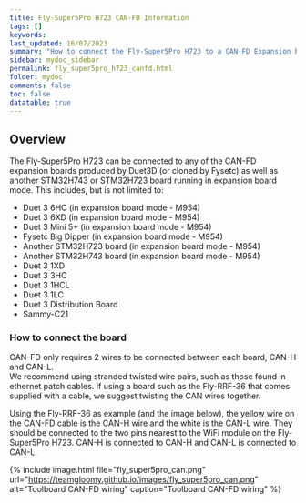 ```yaml
---
title: Fly-Super5Pro H723 CAN-FD Information
tags: []
keywords: 
last_updated: 16/07/2023
summary: "How to connect the Fly-Super5Pro H723 to a CAN-FD Expansion board"
sidebar: mydoc_sidebar
permalink: fly_super5pro_h723_canfd.html
folder: mydoc
comments: false
toc: false
datatable: true
---
```


## Overview

The Fly-Super5Pro H723 can be connected to any of the CAN-FD expansion boards produced by Duet3D (or cloned by Fysetc) as well as another STM32H743 or STM32H723 board running in expansion board mode. This includes, but is not limited to:

* Duet 3 6HC (in expansion board mode - M954)
* Duet 3 6XD (in expansion board mode - M954)
* Duet 3 Mini 5+ (in expansion board mode - M954)
* Fysetc Big Dipper (in expansion board mode - M954)
* Another STM32H723 board (in expansion board mode - M954)
* Another STM32H743 board (in expansion board mode - M954)
* Duet 3 1XD
* Duet 3 3HC
* Duet 3 1HCL
* Duet 3 1LC
* Duet 3 Distribution Board
* Sammy-C21

### How to connect the board

CAN-FD only requires 2 wires to be connected between each board, CAN-H and CAN-L.  
We recommend using stranded twisted wire pairs, such as those found in ethernet patch cables. If using a board such as the Fly-RRF-36 that comes supplied with a cable, we suggest twisting the CAN wires together.  

Using the Fly-RRF-36 as example (and the image below), the yellow wire on the CAN-FD cable is the CAN-H wire and the white is the CAN-L wire. They should be connected to the two pins nearest to the WiFi module on the Fly-Super5Pro H723. CAN-H is connected to CAN-H and CAN-L is connected to CAN-L.  

{% include image.html file="fly_super5pro_can.png" url="<https://teamgloomy.github.io/images/fly_super5pro_can.png>" alt="Toolboard CAN-FD wiring" caption="Toolboard CAN-FD wiring" %}
